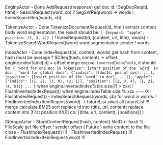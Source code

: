 EngineActor
    - Done AddRequest(response)
        get doc id
        ! SegDocReq(id, html)
    - SearchRequest(word, cb)
        ? SegSWReq(word) -> words
        ! IndexSearchReq(words, cb)

TokenizeActor
    - Done TokenizeDocumentRequest(id, html)
        extract content body
        word segmentation, the result should be: 
        ```
            [
                {keyword: "apple", position: [2, 3, 4]}
            ]
        ```
        ! IndexRequest(id, {content, url, title}, words)
    - TokenizeSearchWordRequest(word)
        word segmentation 
        sender ! words

IndexActor
    - Done IndexRequest(id, content, words)
        get hash from content, hash must be average
        ? SCReq(hash, content) -> offset
        engine.indexTable[id] = offset
        merge `engine.invertedIndexTable`, it should be:
        ```
            {
                "word for one doc in Tokenize": [start position of the `word` in doc],
                "word for global docs": {"indics": [(docId, pos of pos), ...], "position": [[start position of the `word` in doc], ...]},
                "apple": {"indics": [(1, 2), (3, 0), (2, 1)], "position": [[2, 3, 4], [1, 2], [4, 5]]}
                ...
            }
        ```
        when engine.invertedIndexTable size(?) > xxx:
            ! FlushInvertedIndexRequst()
        when engine.indexTable size % xxx === 0:
            ! FlushIndexRequest()
    - IndexSearchRequest(words, cb)
        for word in words: 
            ! FindInvertedIndexItemRequest(word) -> futureList
        await all futureList
        !!! merge
        calculate BM25
        sort
        replace id into (title, url, content)
        replace content into [first position:XXX]
        cb( [(title, url, content), [positions]] )


StorageActor
    - StoreContentRequest(hash, content)
        fileID <- hash % FileScale
        get file offset
        ! sender offset    ( Future )
        write content to the file 
        close
    - FlushIndexRequest()
        !!!
    - FlushInvertedIndexRequst()
        !!!
    - FindInvertedIndexItemRequest(word)
        !!!
